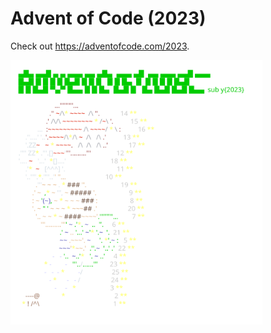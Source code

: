 
# Advent of Code (2023)
Check out https://adventofcode.com/2023.
     
<a href="https://adventofcode.com/2023"><img src="calendar.svg" width="80%" /></a>
                
